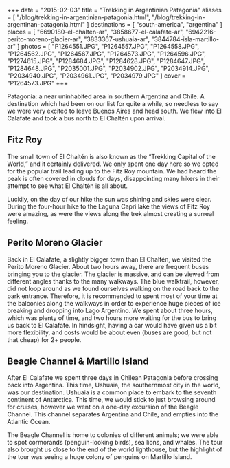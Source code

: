 +++
date    = "2015-02-03"
title   = "Trekking in Argentinian Patagonia"
aliases = [ "/blog/trekking-in-argentinian-patagonia.html", "/blog/trekking-in-argentinan-patagonia.html" ]
destinations = [ "south-america", "argentina" ]
places  = [
  "6690180-el-chalten-ar", "3858677-el-calafate-ar",
  "6942216-perito-moreno-glacier-ar", "3833367-ushuaia-ar",
  "3844784-isla-martillo-ar"
]
photos = [
  "P1264551.JPG", "P1264557.JPG", "P1264558.JPG", "P1264562.JPG", "P1264567.JPG",
  "P1264573.JPG", "P1264596.JPG", "P1274615.JPG", "P1284684.JPG", "P1284628.JPG",
  "P1284647.JPG", "P1284648.JPG", "P2035001.JPG", "P2034902.JPG", "P2034914.JPG",
  "P2034940.JPG", "P2034961.JPG", "P2034979.JPG"
]
cover = "P1264573.JPG"
+++

Patagonia: a near uninhabited area in southern Argentina and Chile. A destination which had been on our list for quite a while, so needless to say we were very excited to leave Buenos Aires and head south. We flew into El Calafate and took a bus north to El Chaltén upon arrival.
<!--more-->
## Fitz Roy
The small town of El Chaltén is also known as the “Trekking Capital of the World,” and it certainly delivered. We only spent one day here so we opted for the popular trail leading up to the Fitz Roy mountain. We had heard the peak is often covered in clouds for days, disappointing many hikers in their attempt to see what El Chaltén is all about.

Luckily, on the day of our hike the sun was shining and skies were clear. During the four-hour hike to the Laguna Capri lake the views of Fitz Roy were amazing, as were the views along the trek almost creating a surreal feeling.

## Perito Moreno Glacier
Back in El Calafate, a slightly bigger town than El Chaltén, we visited the Perito Moreno Glacier. About two hours away, there are frequent buses bringing you to the glacier. The glacier is massive, and can be viewed from different angles thanks to the many walkways. The blue walktrail, however, did not loop around as we found ourselves walking on the road back to the park entrance. Therefore, it is recommended to spent most of your time at the balconies along the walkways in order to experience huge pieces of ice breaking and dropping into Lago Argentino. We spent about three hours, which was plenty of time, and two hours more waiting for the bus to bring us back to El Calafate. In hindsight, having a car would have given us a bit more flexibility, and costs would be about even (buses are good, but not that cheap) for 2+ people.

## Beagle Channel & Martillo Island
After El Calafate we spent three days in Chilean Patagonia before crossing back into Argentina. This time, Ushuaia, the southernmost city in the world, was our destination. Ushuaia is a common place to embark to the seventh continent of Antarctica. This time, we would stick to just browsing around for cruises, however we went on a one-day excursion of the Beagle Channel. This channel separates Argentina and Chile, and empties into the Atlantic Ocean.

The Beagle Channel is home to colonies of different animals; we were able to spot cormorands (penguin-looking birds), sea lions, and whales. The tour also brought us close to the end of the world lighthouse, but the highlight of the tour was seeing a huge colony of penguins on Martillo Island.
